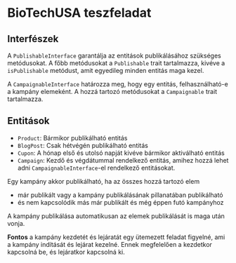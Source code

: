 # BioTechUSA teszfeladat

## Interfészek
A `PublishableInterface` garantálja az entitások publikálásához szükséges metódusokat.
A főbb metódusokat a `Publishable` trait tartalmazza, kivéve a `isPublishable` metódust, amit egyedileg minden 
entitás maga kezel.

A `CampaignableInterface` határozza meg, hogy egy entitás, felhasználható-e a kampány elemeként. 
A hozzá tartozó metódusokat a `Campaignable` trait tartalmazza.

## Entitások
* `Product`: Bármikor publikálható entitás
* `BlogPost`: Csak hétvégén publikálható entitás
* `Cupon`: A hónap első és utolsó napját kivéve bármikor aktiválható
entitás
* `Campaign`: Kezdő és végdátummal rendelkező entitás, amihez hozzá lehet adni `CampaignableInterface`-el rendelkező 
  entitásokat.
  
Egy kampány akkor publikálható, ha az összes hozzá tartozó elem 
* már publikált vagy a kampány publikálásának pillanatában publikálható
* és nem kapcsolódik más már publikált és még éppen futó kampányhoz

A kampány publikálása automatikusan az elemek publikálását is maga után vonja.

**Fontos** a kampány kezdetét és lejáratát egy ütemezett feladat figyelné, ami a kampány indítását és
lejárat kezelné. Ennek megfelelően a kezdetkor kapcsolná be, és lejáratkor kapcsolná ki.



